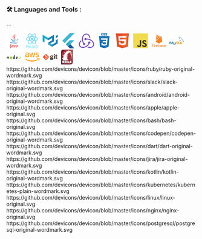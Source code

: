 ### :hammer_and_wrench: Languages and Tools :
--
<div>
  <img src="https://github.com/devicons/devicon/blob/master/icons/java/java-original-wordmark.svg" title="Java" alt="Java" width="40" height="40"/>&nbsp;
  <img src="https://github.com/devicons/devicon/blob/master/icons/react/react-original-wordmark.svg" title="React" alt="React" width="40" height="40"/>&nbsp;
  <img src="https://github.com/devicons/devicon/blob/master/icons/materialui/materialui-original.svg" title="Material UI" alt="Material UI" width="40" height="40"/>&nbsp;
  <img src="https://github.com/devicons/devicon/blob/master/icons/flutter/flutter-original.svg" title="Flutter" alt="Flutter" width="40" height="40"/>&nbsp;
  <img src="https://github.com/devicons/devicon/blob/master/icons/redux/redux-original.svg" title="Redux" alt="Redux " width="40" height="40"/>&nbsp;
  <img src="https://github.com/devicons/devicon/blob/master/icons/css3/css3-plain-wordmark.svg"  title="CSS3" alt="CSS" width="40" height="40"/>&nbsp;
  <img src="https://github.com/devicons/devicon/blob/master/icons/html5/html5-original.svg" title="HTML5" alt="HTML" width="40" height="40"/>&nbsp;
  <img src="https://github.com/devicons/devicon/blob/master/icons/javascript/javascript-original.svg" title="JavaScript" alt="JavaScript" width="40" height="40"/>&nbsp;
  <img src="https://github.com/devicons/devicon/blob/master/icons/firebase/firebase-plain-wordmark.svg" title="Firebase" alt="Firebase" width="40" height="40"/>&nbsp;
  <img src="https://github.com/devicons/devicon/blob/master/icons/mysql/mysql-original-wordmark.svg" title="MySQL"  alt="MySQL" width="40" height="40"/>&nbsp;
  <img src="https://github.com/devicons/devicon/blob/master/icons/nodejs/nodejs-original-wordmark.svg" title="NodeJS" alt="NodeJS" width="40" height="40"/>&nbsp;
  <img src="https://github.com/devicons/devicon/blob/master/icons/amazonwebservices/amazonwebservices-plain-wordmark.svg" title="AWS" alt="AWS" width="40" height="40"/>&nbsp;
  <img src="https://github.com/devicons/devicon/blob/master/icons/git/git-original-wordmark.svg" title="Git" **alt="Git" width="40" height="40"/>
  <img src="https://github.com/devicons/devicon/blob/master/icons/rails/rails-original-wordmark.svg" title="Rails" **alt="Git" width="40" height="40"/>
  https://github.com/devicons/devicon/blob/master/icons/ruby/ruby-original-wordmark.svg
  https://github.com/devicons/devicon/blob/master/icons/slack/slack-original-wordmark.svg
  https://github.com/devicons/devicon/blob/master/icons/android/android-original-wordmark.svg
  https://github.com/devicons/devicon/blob/master/icons/apple/apple-original.svg
  https://github.com/devicons/devicon/blob/master/icons/bash/bash-original.svg
  https://github.com/devicons/devicon/blob/master/icons/codepen/codepen-original-wordmark.svg
  https://github.com/devicons/devicon/blob/master/icons/dart/dart-original-wordmark.svg
  https://github.com/devicons/devicon/blob/master/icons/jira/jira-original-wordmark.svg
  https://github.com/devicons/devicon/blob/master/icons/kotlin/kotlin-original-wordmark.svg
  https://github.com/devicons/devicon/blob/master/icons/kubernetes/kubernetes-plain-wordmark.svg
  https://github.com/devicons/devicon/blob/master/icons/linux/linux-original.svg
  https://github.com/devicons/devicon/blob/master/icons/nginx/nginx-original.svg
  https://github.com/devicons/devicon/blob/master/icons/postgresql/postgresql-original-wordmark.svg
</div>
